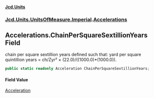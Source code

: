 #### [Jcd.Units](index.md 'index')
### [Jcd.Units.UnitsOfMeasure.Imperial](Jcd.Units.UnitsOfMeasure.Imperial.md 'Jcd.Units.UnitsOfMeasure.Imperial').[Accelerations](Accelerations.md 'Jcd.Units.UnitsOfMeasure.Imperial.Accelerations')

## Accelerations.ChainPerSquareSextillionYears Field

chain per square sextillion years defined such that: yard per square quintillion years = ch/Zyr² × (22.0)/((1000.0)*(1000.0)).

```csharp
public static readonly Acceleration ChainPerSquareSextillionYears;
```

#### Field Value
[Acceleration](Acceleration.md 'Jcd.Units.UnitTypes.Acceleration')